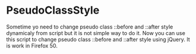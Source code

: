 # PseudoClassStyle
Sometime yo need to change pseudo class ::before and ::after style dynamicaly from script but it is not simple way to do it. Now you can use this script to change pseudo class ::before and ::after style using jQuery. It is work in Firefox 50.
